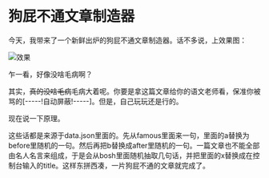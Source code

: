 # 狗屁不通文章制造器
今天，我带来了一个新鲜出炉的狗屁不通文章制造器。话不多说，上效果图：

![效果](G:\article_maker\效果图.png)

乍一看，好像没啥毛病啊？

其实，~~真的没啥毛病~~毛病大着呢。你要是拿这篇文章给你的语文老师看，保准你被骂的[-----!自动屏蔽!-----]。但是，自己玩玩还是行的。

现在说一下原理。

这些话都是来源于data.json里面的。先从famous里面来一句，里面的a替换为before里随机的一句。然后再把b替换成after里随机的一句。一篇文章也不能全部由名人名言来组成，于是会从bosh里面随机抽取几句话，并把里面的x替换成在控制台输入的title。这样东拼西凑，一片狗屁不通的文章就完成了。